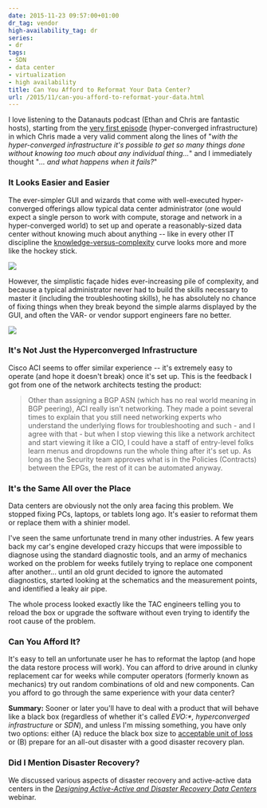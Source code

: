 ```yaml
---
date: 2015-11-23 09:57:00+01:00
dr_tag: vendor
high-availability_tag: dr
series:
- dr
tags:
- SDN
- data center
- virtualization
- high availability
title: Can You Afford to Reformat Your Data Center?
url: /2015/11/can-you-afford-to-reformat-your-data.html
---
```

I love listening to the Datanauts podcast (Ethan and Chris are fantastic hosts), starting from the [very first episode](http://packetpushers.net/podcast/podcasts/datanauts-001-hyper-convergence-with-scott-d-lowe/) (hyper-converged infrastructure) in which Chris made a very valid comment along the lines of "*with the hyper-converged infrastructure it's possible to get so many things done without knowing too much about any individual thing...*" and I immediately thought "*... and what happens when it fails?*"
<!--more-->
### It Looks Easier and Easier

The ever-simpler GUI and wizards that come with well-executed hyper-converged offerings allow typical data center administrator (one would expect a single person to work with compute, storage and network in a hyper-converged world) to set up and operate a reasonably-sized data center without knowing much about anything -- like in every other IT discipline the [knowledge-versus-complexity](/2012/03/knowledge-and-complexity.html) curve looks more and more like the hockey stick.

![](/2015/11/s500-Knowledge-Complexity-Hockey-Stick.png)

However, the simplistic façade hides ever-increasing pile of complexity, and because a typical administrator never had to build the skills necessary to master it (including the troubleshooting skills), he has absolutely no chance of fixing things when they break beyond the simple alarms displayed by the GUI, and often the VAR- or vendor support engineers fare no better.

![](/2015/11/s500-Knowledge-Complexity-Dragons.png)

### It's Not Just the Hyperconverged Infrastructure

Cisco ACI seems to offer similar experience -- it's extremely easy to operate (and hope it doesn't break) once it's set up. This is the feedback I got from one of the network architects testing the product:

> Other than assigning a BGP ASN (which has no real world meaning in BGP peering), ACI really isn\'t networking. They made a point several times to explain that you still need networking experts who understand the underlying flows for troubleshooting and such - and I agree with that - but when I stop viewing this like a network architect and start viewing it like a CIO, I could have a staff of entry-level folks learn menus and dropdowns run the whole thing after it\'s set up. As long as the Security team approves what is in the Policies (Contracts) between the EPGs, the rest of it can be automated anyway.

### It's the Same All over the Place

Data centers are obviously not the only area facing this problem. We stopped fixing PCs, laptops, or tablets long ago. It's easier to reformat them or replace them with a shinier model.

I've seen the same unfortunate trend in many other industries. A few years back my car's engine developed crazy hiccups that were impossible to diagnose using the standard diagnostic tools, and an army of mechanics worked on the problem for weeks futilely trying to replace one component after another... until an old grunt decided to ignore the automated diagnostics, started looking at the schematics and the measurement points, and identified a leaky air pipe.

The whole process looked exactly like the TAC engineers telling you to reload the box or upgrade the software without even trying to identify the root cause of the problem.

### Can You Afford It?

It's easy to tell an unfortunate user he has to reformat the laptop (and hope the data restore process will work). You can afford to drive around in clunky replacement car for weeks while computer operators (formerly known as mechanics) try out random combinations of old and new components. Can you afford to go through the same experience with your data center?

**Summary:** Sooner or later you'll have to deal with a product that will behave like a black box (regardless of whether it's called *EVO:\*, hyperconverged infrastructure* or *SDN*), and unless I'm missing something, you have only two options: either (A) reduce the black box size to [acceptable unit of loss](http://kontrolissues.net/2015/03/27/sometimes-size-matters-im-sorry-but-youre-just-not-big-enough/) or (B) prepare for an all-out disaster with a good disaster recovery plan.

### Did I Mention Disaster Recovery?

We discussed various aspects of disaster recovery and active-active data centers in the [*Designing Active-Active and Disaster Recovery Data Centers*](http://www.ipspace.net/Designing_Active-Active_and_Disaster_Recovery_Data_Centers) webinar.
